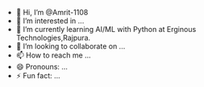 - 👋 Hi, I’m @Amrit-1108
- 👀 I’m interested in ...
- 🌱 I’m currently learning AI/ML with Python at Erginous Technologies,Rajpura.
- 💞️ I’m looking to collaborate on ...
- 📫 How to reach me ...
- 😄 Pronouns: ...
- ⚡ Fun fact: ...

<!---
Amrit-1108/Amrit-1108 is a ✨ special ✨ repository because its `README.md` (this file) appears on your GitHub profile.
You can click the Preview link to take a look at your changes.
--->
